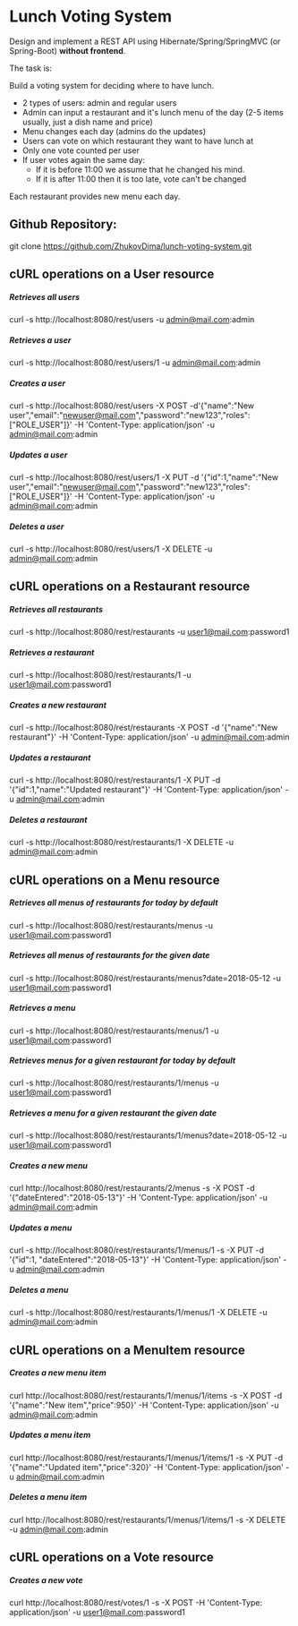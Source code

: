 # Lunch Voting System

Design and implement a REST API using Hibernate/Spring/SpringMVC (or Spring-Boot) **without frontend**.

The task is:

Build a voting system for deciding where to have lunch.

 * 2 types of users: admin and regular users
 * Admin can input a restaurant and it's lunch menu of the day (2-5 items usually, just a dish name and price)
 * Menu changes each day (admins do the updates)
 * Users can vote on which restaurant they want to have lunch at
 * Only one vote counted per user
 * If user votes again the same day:
    - If it is before 11:00 we assume that he changed his mind.
    - If it is after 11:00 then it is too late, vote can't be changed

Each restaurant provides new menu each day.

## Github Repository:

git clone https://github.com/ZhukovDima/lunch-voting-system.git

## cURL operations on a User resource
##### Retrieves all users
curl -s http://localhost:8080/rest/users -u admin@mail.com:admin
##### Retrieves a user
curl -s http://localhost:8080/rest/users/1 -u admin@mail.com:admin
##### Creates a user
curl -s http://localhost:8080/rest/users -X POST -d'{"name":"New user","email":"newuser@mail.com","password":"new123","roles":["ROLE_USER"]}' -H 'Content-Type: application/json' -u admin@mail.com:admin
##### Updates a user
curl -s http://localhost:8080/rest/users/1 -X PUT -d '{"id":1,"name":"New user","email":"newuser@mail.com","password":"new123","roles":["ROLE_USER"]}' -H 'Content-Type: application/json' -u admin@mail.com:admin
##### Deletes a user
curl -s http://localhost:8080/rest/users/1 -X DELETE -u admin@mail.com:admin

## cURL operations on a Restaurant resource
##### Retrieves all restaurants
curl -s http://localhost:8080/rest/restaurants -u user1@mail.com:password1
##### Retrieves a restaurant
curl -s http://localhost:8080/rest/restaurants/1 -u user1@mail.com:password1
##### Creates a new restaurant
curl -s http://localhost:8080/rest/restaurants -X POST -d '{"name":"New restaurant"}' -H 'Content-Type: application/json' -u admin@mail.com:admin
##### Updates a restaurant
curl -s http://localhost:8080/rest/restaurants/1 -X PUT -d '{"id":1,"name":"Updated restaurant"}' -H 'Content-Type: application/json' -u admin@mail.com:admin
##### Deletes a restaurant
curl -s http://localhost:8080/rest/restaurants/1 -X DELETE -u admin@mail.com:admin

## cURL operations on a Menu resource 
##### Retrieves all menus of restaurants for today by default
curl -s http://localhost:8080/rest/restaurants/menus -u user1@mail.com:password1
##### Retrieves all menus of restaurants for the given date
curl -s http://localhost:8080/rest/restaurants/menus?date=2018-05-12 -u user1@mail.com:password1
##### Retrieves a menu
curl -s http://localhost:8080/rest/restaurants/menus/1 -u user1@mail.com:password1
##### Retrieves menus for a given restaurant for today by default
curl -s http://localhost:8080/rest/restaurants/1/menus -u user1@mail.com:password1
##### Retrieves a menu for a given restaurant the given date
curl -s http://localhost:8080/rest/restaurants/1/menus?date=2018-05-12 -u user1@mail.com:password1
##### Creates a new menu
curl http://localhost:8080/rest/restaurants/2/menus -s -X POST -d '{"dateEntered":"2018-05-13"}' -H 'Content-Type: application/json' -u admin@mail.com:admin
##### Updates a menu
curl -s http://localhost:8080/rest/restaurants/1/menus/1 -s -X PUT -d '{"id":1, "dateEntered":"2018-05-13"}' -H 'Content-Type: application/json' -u admin@mail.com:admin
##### Deletes a menu 
curl -s http://localhost:8080/rest/restaurants/1/menus/1 -X DELETE -u admin@mail.com:admin

## cURL operations on a MenuItem resource 
##### Creates a new menu item
curl http://localhost:8080/rest/restaurants/1/menus/1/items -s -X POST -d '{"name":"New item","price":950}' -H 'Content-Type: application/json' -u admin@mail.com:admin
##### Updates a menu item
curl http://localhost:8080/rest/restaurants/1/menus/1/items/1 -s -X PUT -d '{"name":"Updated item","price":320}' -H 'Content-Type: application/json' -u admin@mail.com:admin
##### Deletes a menu item
curl http://localhost:8080/rest/restaurants/1/menus/1/items/1 -s -X DELETE -u admin@mail.com:admin

## cURL operations on a Vote resource
##### Creates a new vote
curl http://localhost:8080/rest/votes/1 -s -X POST -H 'Content-Type: application/json' -u user1@mail.com:password1